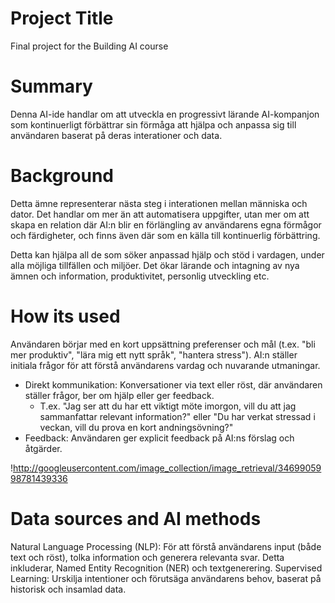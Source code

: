 # **Project Title**
Final project for the Building AI course

# **Summary**
Denna AI-ide handlar om att utveckla en progressivt lärande AI-kompanjon som kontinuerligt förbättrar sin förmåga att hjälpa och anpassa sig till användaren baserat på deras interationer och data. 

# **Background**
Detta ämne representerar nästa steg i interationen mellan människa och dator. Det handlar om mer än att automatisera uppgifter, utan mer om att skapa en relation där AI:n blir en förlängling av användarens egna förmågor och färdigheter, och finns även där som en källa till kontinuerlig förbättring.

Detta kan hjälpa all de som söker anpassad hjälp och stöd i vardagen, under alla möjliga tillfällen och miljöer. Det ökar lärande och intagning av nya ämnen och information, produktivitet, personlig utveckling etc.

# How its used
Användaren börjar med en kort uppsättning preferenser och mål (t.ex. "bli mer produktiv", "lära mig ett nytt språk", "hantera stress"). AI:n ställer initiala frågor för att förstå användarens vardag och nuvarande utmaningar.
- Direkt kommunikation: Konversationer via text eller röst, där användaren ställer frågor, ber om hjälp eller ger feedback.
  - T.ex. "Jag ser att du har ett viktigt möte imorgon, vill du att jag sammanfattar relevant information?" eller "Du har verkat stressad i veckan, vill du prova en kort andningsövning?"
- Feedback: Användaren ger explicit feedback på AI:ns förslag och åtgärder.

!http://googleusercontent.com/image_collection/image_retrieval/3469905998781439336

# Data sources and AI methods

Natural Language Processing (NLP): För att förstå användarens input (både text och röst), tolka information och generera relevanta svar. Detta inkluderar, Named Entity Recognition (NER) och textgenerering.
Supervised Learning: Urskilja intentioner och förutsäga användarens behov, baserat på historisk och insamlad data.

